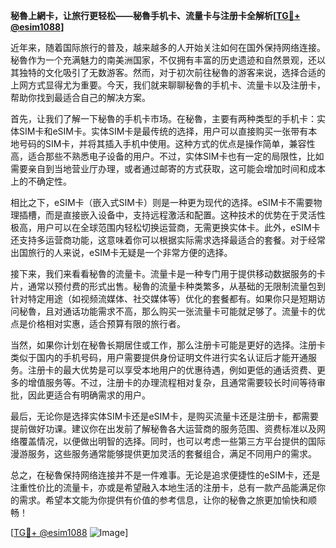 **秘魯上網卡，让旅行更轻松——秘魯手机卡、流量卡与注册卡全解析[[TG💪+ @esim1088](https://t.me/s/esim1088)]**

近年来，随着国际旅行的普及，越来越多的人开始关注如何在国外保持网络连接。秘魯作为一个充满魅力的南美洲国家，不仅拥有丰富的历史遗迹和自然景观，还以其独特的文化吸引了无数游客。然而，对于初次前往秘魯的游客来说，选择合适的上网方式显得尤为重要。今天，我们就来聊聊秘魯的手机卡、流量卡以及注册卡，帮助你找到最适合自己的解决方案。

首先，让我们了解一下秘魯的手机卡市场。在秘魯，主要有两种类型的手机卡：实体SIM卡和eSIM卡。实体SIM卡是最传统的选择，用户可以直接购买一张带有本地号码的SIM卡，并将其插入手机中使用。这种方式的优点是操作简单，兼容性高，适合那些不熟悉电子设备的用户。不过，实体SIM卡也有一定的局限性，比如需要亲自到当地营业厅办理，或者通过邮寄的方式获取，这可能会增加时间和成本上的不确定性。

相比之下，eSIM卡（嵌入式SIM卡）则是一种更为现代的选择。eSIM卡不需要物理插槽，而是直接嵌入设备中，支持远程激活和配置。这种技术的优势在于灵活性极高，用户可以在全球范围内轻松切换运营商，无需更换实体卡。此外，eSIM卡还支持多运营商功能，这意味着你可以根据实际需求选择最适合的套餐。对于经常出国旅行的人来说，eSIM卡无疑是一个非常方便的选择。

接下来，我们来看看秘魯的流量卡。流量卡是一种专门用于提供移动数据服务的卡片，通常以预付费的形式出售。秘魯的流量卡种类繁多，从基础的无限制流量包到针对特定用途（如视频流媒体、社交媒体等）优化的套餐都有。如果你只是短期访问秘魯，且对通话功能需求不高，那么购买一张流量卡可能就足够了。流量卡的优点是价格相对实惠，适合预算有限的旅行者。

当然，如果你计划在秘魯长期居住或工作，那么注册卡可能是更好的选择。注册卡类似于国内的手机号码，用户需要提供身份证明文件进行实名认证后才能开通服务。注册卡的最大优势是可以享受本地用户的优惠待遇，例如更低的通话资费、更多的增值服务等。不过，注册卡的办理流程相对复杂，且通常需要较长时间等待审批，因此更适合有明确需求的用户。

最后，无论你是选择实体SIM卡还是eSIM卡，是购买流量卡还是注册卡，都需要提前做好功课。建议你在出发前了解秘魯各大运营商的服务范围、资费标准以及网络覆盖情况，以便做出明智的选择。同时，也可以考虑一些第三方平台提供的国际漫游服务，这些服务通常能够提供更加灵活的套餐组合，满足不同用户的需求。

总之，在秘魯保持网络连接并不是一件难事。无论是追求便捷性的eSIM卡，还是注重性价比的流量卡，亦或是希望融入本地生活的注册卡，总有一款产品能满足你的需求。希望本文能为你提供有价值的参考信息，让你的秘魯之旅更加愉快和顺畅！

[[TG💪+ @esim1088](https://t.me/s/esim1088) ![Image](https://i.postimg.cc/4NQfJmqS/Snipaste-2025-05-13-00-14-12.png)]